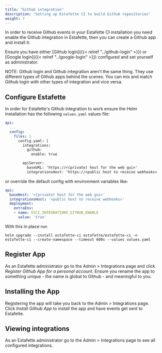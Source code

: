 ```yaml
---
title: "Github integration"
description: "Setting up Estafette CI to build Github repositories"
weight: 7
---
```


In order to receive Github events in your Estafette CI installation you need enable the Github integration in Estafette, then you can create a Github app and install it.

Ensure you have either [Github login]({{< relref "../github-login" >}}) or [Google login]({{< relref "../google-login" >}}) configured and set yourself as administrator.

NOTE: Github login and Github integration aren't the same thing. They use different types of Github apps behind the scenes. You can mix and match Github login with other types of integration and vice versa.

## Configure Estafette

In order for Estafette's Github integration to work ensure the Helm installation has the following `values.yaml` values file:

```yaml
api:
  ...
  config:
    files: |
      config.yaml: |
        integrations:
          github:
            enable: true

        apiServer:
          baseURL: 'https://<(private) host for the web gui>'
          integrationsHost: 'https://<public host to receive webhooks>'
```

or override the default config with environment variables like:

```yaml
api:
  baseHost: '<(private) host for the web gui>'
  integrationsHost: '<public host to receive webhooks>'
  deployment:
    extraEnv:
    - name: ESCI_INTEGRATIONS_GITHUB_ENABLE
      value: 'true'
```

With this in place run

```
helm upgrade --install estafette-ci estafette/estafette-ci -n estafette-ci --create-namespace --timeout 600s --values values.yaml
```

## Register App

As an Estafette administrator go to the Admin > Integrations page and click _Register Github App for a personal account_. Ensure you rename the app to something unique - the name is global to Github - and meaningful to you.

## Installing the App

Registering the app will take you back to the Admin > Integrations page. Click _Install Github App_ to install the app and have events get sent to Estafette.

## Viewing integrations

As an Estafette administrator go to the Admin > Integrations page to see all configured integrations.